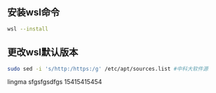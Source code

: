 ## 安装wsl命令
``` bash
wsl --install
```
## 更改wsl默认版本
``` bash
sudo sed -i 's/http:/https:/g' /etc/apt/sources.list #中科大软件源
```
lingma
sfgsfgsdfgs
15415415454